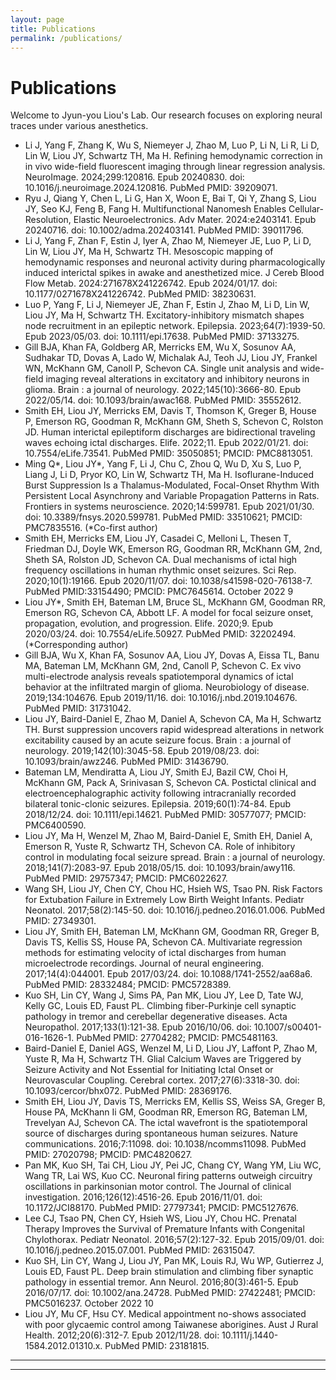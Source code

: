 ```yaml
---
layout: page
title: Publications
permalink: /publications/
---
```


# Publications 
Welcome to Jyun-you Liou's Lab. Our research focuses on exploring neural traces under various anesthetics.  
- Li J, Yang F, Zhang K, Wu S, Niemeyer J, Zhao M, Luo P, Li N, Li R, Li D, Lin W, Liou JY, Schwartz TH, Ma H. Refining hemodynamic correction in in vivo wide-field fluorescent imaging through linear regression analysis. NeuroImage. 2024;299:120816. Epub 20240830. doi: 10.1016/j.neuroimage.2024.120816. PubMed PMID: 39209071.  
- Ryu J, Qiang Y, Chen L, Li G, Han X, Woon E, Bai T, Qi Y, Zhang S, Liou JY, Seo KJ, Feng B, Fang H. Multifunctional Nanomesh Enables Cellular-Resolution, Elastic Neuroelectronics. Adv Mater. 2024:e2403141. Epub 20240716. doi: 10.1002/adma.202403141. PubMed PMID: 39011796.  
- Li J, Yang F, Zhan F, Estin J, Iyer A, Zhao M, Niemeyer JE, Luo P, Li D, Lin W, Liou JY, Ma H, Schwartz TH. Mesoscopic mapping of hemodynamic responses and neuronal activity during pharmacologically induced interictal spikes in awake and anesthetized mice. J Cereb Blood Flow Metab. 2024:271678X241226742. Epub 2024/01/17. doi: 10.1177/0271678X241226742. PubMed PMID: 38230631.  
- Luo P, Yang F, Li J, Niemeyer JE, Zhan F, Estin J, Zhao M, Li D, Lin W, Liou JY, Ma H, Schwartz TH. Excitatory-inhibitory mismatch shapes node recruitment in an epileptic network. Epilepsia. 2023;64(7):1939-50. Epub 2023/05/03. doi: 10.1111/epi.17638. PubMed PMID: 37133275.  
- Gill BJA, Khan FA, Goldberg AR, Merricks EM, Wu X, Sosunov AA, Sudhakar TD, Dovas A, Lado W, Michalak AJ, Teoh JJ, Liou JY, Frankel WN, McKhann GM, Canoll P, Schevon CA. Single unit analysis and wide-field imaging reveal alterations in excitatory and inhibitory neurons in glioma. Brain : a journal of neurology. 2022;145(10):3666-80. Epub 2022/05/14. doi: 10.1093/brain/awac168. PubMed PMID: 35552612.  
- Smith EH, Liou JY, Merricks EM, Davis T, Thomson K, Greger B, House P, Emerson RG, Goodman R, McKhann GM, Sheth S, Schevon C, Rolston JD. Human interictal epileptiform discharges are bidirectional traveling waves echoing ictal discharges. Elife. 2022;11. Epub 2022/01/21. doi: 10.7554/eLife.73541. PubMed PMID: 35050851; PMCID: PMC8813051.  
- Ming Q*, Liou JY*, Yang F, Li J, Chu C, Zhou Q, Wu D, Xu S, Luo P, Liang J, Li D, Pryor KO, Lin W, Schwartz TH, Ma H. Isoflurane-Induced Burst Suppression Is a Thalamus-Modulated, Focal-Onset Rhythm With Persistent Local Asynchrony and Variable Propagation Patterns in Rats. Frontiers in systems neuroscience. 2020;14:599781. Epub 2021/01/30. doi: 10.3389/fnsys.2020.599781. PubMed PMID: 33510621; PMCID: PMC7835516. (*Co-first author)   
- Smith EH, Merricks EM, Liou JY, Casadei C, Melloni L, Thesen T, Friedman DJ, Doyle WK, Emerson RG, Goodman RR, McKhann GM, 2nd, Sheth SA, Rolston JD, Schevon CA. Dual mechanisms of ictal high frequency oscillations in human rhythmic onset seizures. Sci Rep. 2020;10(1):19166. Epub 2020/11/07. doi: 10.1038/s41598-020-76138-7. PubMed PMID:33154490; PMCID: PMC7645614. October 2022 9  
- Liou JY*, Smith EH, Bateman LM, Bruce SL, McKhann GM, Goodman RR, Emerson RG, Schevon CA, Abbott LF. A model for focal seizure onset, propagation, evolution, and progression. Elife. 2020;9. Epub 2020/03/24. doi: 10.7554/eLife.50927. PubMed PMID: 32202494. (*Corresponding author)  
- Gill BJA, Wu X, Khan FA, Sosunov AA, Liou JY, Dovas A, Eissa TL, Banu MA, Bateman LM, McKhann GM, 2nd, Canoll P, Schevon C. Ex vivo multi-electrode analysis reveals spatiotemporal dynamics of ictal behavior at the infiltrated margin of glioma. Neurobiology of disease. 2019;134:104676. Epub 2019/11/16. doi: 10.1016/j.nbd.2019.104676. PubMed PMID: 31731042.  
- Liou JY, Baird-Daniel E, Zhao M, Daniel A, Schevon CA, Ma H, Schwartz TH. Burst suppression uncovers rapid widespread alterations in network excitability caused by an acute seizure focus. Brain : a journal of neurology. 2019;142(10):3045-58. Epub 2019/08/23. doi: 10.1093/brain/awz246. PubMed PMID: 31436790.  
- Bateman LM, Mendiratta A, Liou JY, Smith EJ, Bazil CW, Choi H, McKhann GM, Pack A, Srinivasan S, Schevon CA. Postictal clinical and electroencephalographic activity following intracranially recorded bilateral tonic-clonic seizures. Epilepsia. 2019;60(1):74-84. Epub 2018/12/24. doi: 10.1111/epi.14621. PubMed PMID: 30577077; PMCID: PMC6400590.  
- Liou JY, Ma H, Wenzel M, Zhao M, Baird-Daniel E, Smith EH, Daniel A, Emerson R, Yuste R, Schwartz TH, Schevon CA. Role of inhibitory control in modulating focal seizure spread. Brain : a journal of neurology. 2018;141(7):2083-97. Epub 2018/05/15. doi: 10.1093/brain/awy116. PubMed PMID: 29757347; PMCID: PMC6022627.  
- Wang SH, Liou JY, Chen CY, Chou HC, Hsieh WS, Tsao PN. Risk Factors for Extubation Failure in Extremely Low Birth Weight Infants. Pediatr Neonatol. 2017;58(2):145-50. doi: 10.1016/j.pedneo.2016.01.006. PubMed PMID: 27349301.  
- Liou JY, Smith EH, Bateman LM, McKhann GM, Goodman RR, Greger B, Davis TS, Kellis SS, House PA, Schevon CA. Multivariate regression methods for estimating velocity of ictal discharges from human microelectrode recordings. Journal of neural engineering. 2017;14(4):044001. Epub 2017/03/24. doi: 10.1088/1741-2552/aa68a6. PubMed PMID: 28332484; PMCID: PMC5728389.  
- Kuo SH, Lin CY, Wang J, Sims PA, Pan MK, Liou JY, Lee D, Tate WJ, Kelly GC, Louis ED, Faust PL. Climbing fiber-Purkinje cell synaptic pathology in tremor and cerebellar degenerative diseases. Acta Neuropathol. 2017;133(1):121-38. Epub 2016/10/06. doi: 10.1007/s00401-016-1626-1. PubMed PMID: 27704282; PMCID: PMC5481163.  
- Baird-Daniel E, Daniel AGS, Wenzel M, Li D, Liou JY, Laffont P, Zhao M, Yuste R, Ma H, Schwartz TH. Glial Calcium Waves are Triggered by Seizure Activity and Not Essential for Initiating Ictal Onset or Neurovascular Coupling. Cerebral cortex. 2017;27(6):3318-30. doi: 10.1093/cercor/bhx072. PubMed PMID: 28369176.  
- Smith EH, Liou JY, Davis TS, Merricks EM, Kellis SS, Weiss SA, Greger B, House PA, McKhann Ii GM, Goodman RR, Emerson RG, Bateman LM, Trevelyan AJ, Schevon CA. The ictal wavefront is the spatiotemporal source of discharges during spontaneous human seizures. Nature communications. 2016;7:11098. doi: 10.1038/ncomms11098. PubMed PMID: 27020798; PMCID: PMC4820627.  
- Pan MK, Kuo SH, Tai CH, Liou JY, Pei JC, Chang CY, Wang YM, Liu WC, Wang TR, Lai WS, Kuo CC. Neuronal firing patterns outweigh circuitry oscillations in parkinsonian motor control. The Journal of clinical investigation. 2016;126(12):4516-26. Epub 2016/11/01. doi: 10.1172/JCI88170. PubMed PMID: 27797341; PMCID: PMC5127676.  
- Lee CJ, Tsao PN, Chen CY, Hsieh WS, Liou JY, Chou HC. Prenatal Therapy Improves the Survival of Premature Infants with Congenital Chylothorax. Pediatr Neonatol. 2016;57(2):127-32. Epub 2015/09/01. doi: 10.1016/j.pedneo.2015.07.001. PubMed PMID: 26315047.  
- Kuo SH, Lin CY, Wang J, Liou JY, Pan MK, Louis RJ, Wu WP, Gutierrez J, Louis ED, Faust PL. Deep brain stimulation and climbing fiber synaptic pathology in essential tremor. Ann Neurol. 2016;80(3):461-5. Epub 2016/07/17. doi: 10.1002/ana.24728. PubMed PMID: 27422481; PMCID: PMC5016237. October 2022 10  
- Liou JY, Mu CF, Hsu CY. Medical appointment no-shows associated with poor glycaemic control among Taiwanese aborigines. Aust J Rural Health. 2012;20(6):312-7. Epub 2012/11/28. doi: 10.1111/j.1440-1584.2012.01310.x. PubMed PMID: 23181815.  
---




---
